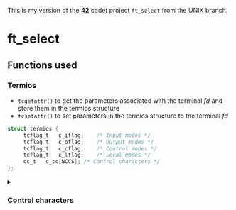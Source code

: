 This is my version of the **[42](https://www.42.us.org/)** cadet project `ft_select` from the UNIX branch.

# ft_select

## Functions used
### Termios
* `tcgetattr()` to get the parameters associated with the terminal _fd_ and store them in the termios structure
* `tcsetattr()` to set parameters in the termios structure to the terminal _fd_
```c
struct termios {
     tcflag_t	c_iflag;	/* Input modes */
     tcflag_t	c_oflag;	/* Output modes */
     tcflag_t	c_cflag;	/* Control modes */
     tcflag_t	c_lflag;	/* Local modes */
     cc_t	c_cc[NCCS];	/* Control characters */
};
```
<details>
     <summary><h3>Control characters</h3></summary>

| nth | macro | meaning
| -: | ---------- | ------------------
| 0  | `VEOF`     | end-of-file (EOF) character
| 1  | `VEOL`     | additional end-of-line (EOL) character
| 2  | `VEOL2`    | yet another end-of-line character
| 3  | `VERASE`   | erases the previous not-yet-erased character, but does not erase past EOF or beginning-of-line
| 4  | `VWERASE`  | word erase
| 5  | `VKILL`    | kill character; erases the input since the last EOF or beginning-of-line
| 6  | `VREPRINT` | reprint unread characters
| 7  | ?          | ?
| 8  | `VINTR`    | interrupt character; send SIGINT signal
| 9  | `VQUIT`    | quit character; send SIGQUIT signal
| 10 | `VSUSP`    | suspend character; send SIGTSTP signal
| 11 | ?          | ?
| 12 | `VSTART`   | start character: restarts output stopped by the _stop_ character
| 13 | `VSTOP`    | stop character: stop output until _start_ character typed
| 14 | `VLNEXT`   | literal next: quotes the next input character, depriving it of a possible special meaning
| 15 | `VDISCARD` | toggle: start/stop discarding pending output
| 16 | `VMIN`     | minimum number of characters for noncanonical read
| 17 | `VTIME`    | timeout in deciseconds for noncanonical read

</details>
